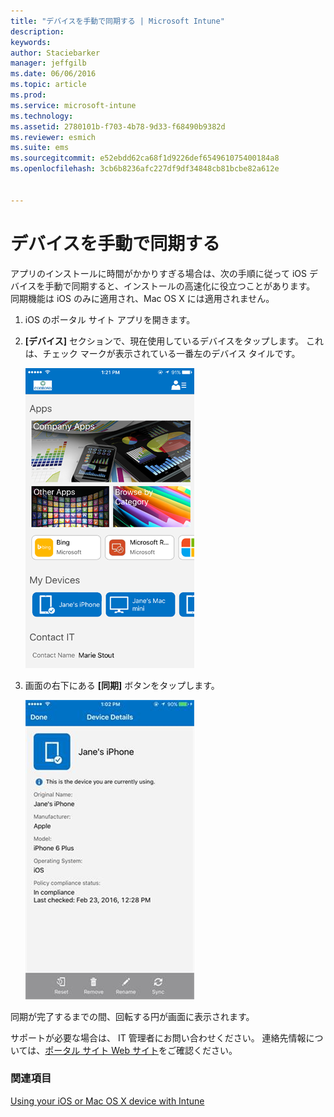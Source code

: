 ```yaml
---
title: "デバイスを手動で同期する | Microsoft Intune"
description: 
keywords: 
author: Staciebarker
manager: jeffgilb
ms.date: 06/06/2016
ms.topic: article
ms.prod: 
ms.service: microsoft-intune
ms.technology: 
ms.assetid: 2780101b-f703-4b78-9d33-f68490b9382d
ms.reviewer: esmich
ms.suite: ems
ms.sourcegitcommit: e52ebdd62ca68f1d9226def654961075400184a8
ms.openlocfilehash: 3cb6b8236afc227df9df34848cb81bcbe82a612e


---
```



# デバイスを手動で同期する

アプリのインストールに時間がかかりすぎる場合は、次の手順に従って iOS デバイスを手動で同期すると、インストールの高速化に役立つことがあります。 同期機能は iOS のみに適用され、Mac OS X には適用されません。

1. iOS のポータル サイト アプリを開きます。

2. **[デバイス]** セクションで、現在使用しているデバイスをタップします。 これは、チェック マークが表示されている一番左のデバイス タイルです。

    ![ios-sync-1-comp-portal-apps](./media/ios-sync-1-comp-portal-apps.png)

3.  画面の右下にある **[同期]** ボタンをタップします。

    ![ios-sync-2-sync-button](./media/ios-sync-2-sync-button.png)

同期が完了するまでの間、回転する円が画面に表示されます。

サポートが必要な場合は、 IT 管理者にお問い合わせください。 連絡先情報については、[ポータル サイト Web サイト](http://portal.manage.microsoft.com)をご確認ください。

### 関連項目
[Using your iOS or Mac OS X device with Intune](using-your-ios-or-mac-os-x-device-with-intune.md)


<!--HONumber=Jun16_HO4-->


